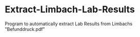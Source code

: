 # Extract-Limbach-Lab-Results
Program to automatically extract Lab Results from Limbachs "Befunddruck.pdf"
